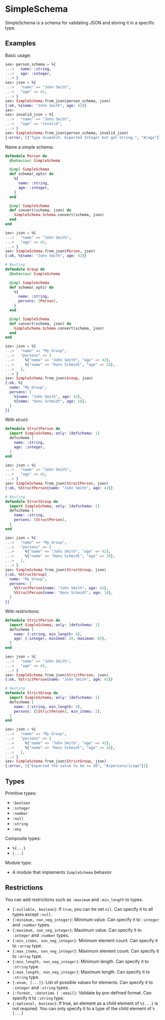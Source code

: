 # SimpleSchema

SimpleSchema is a schema for validating JSON and storing it in a specific type.

## Examples

Basic usage:

```elixir
iex> person_schema = %{
...>   name: :string,
...>   age: :integer,
...> }
iex> json = %{
...>   "name" => "John Smith",
...>   "age" => 42,
...> }
iex> SimpleSchema.from_json(person_schema, json)
{:ok, %{name: "John Smith", age: 42}}
iex>
iex> invalid_json = %{
...>   "name" => "John Smith",
...>   "age" => "invalid",
...> }
iex> SimpleSchema.from_json(person_schema, invalid_json)
{:error, [{"Type mismatch. Expected Integer but got String.", "#/age"}]}
```

Name a simple schema:

```elixir
defmodule Person do
  @behaviour SimpleSchema

  @impl SimpleSchema
  def schema(_opts) do
    %{
      name: :string,
      age: :integer,
    }
  end

  @impl SimpleSchema
  def convert(schema, json) do
    SimpleSchema.Schema.convert(schema, json)
  end
end

iex> json = %{
...>   "name" => "John Smith",
...>   "age" => 42,
...> }
iex> SimpleSchema.from_json(Person, json)
{:ok, %{name: "John Smith", age: 42}}

# Nesting
defmodule Group do
  @behaviour SimpleSchema

  @impl SimpleSchema
  def schema(_opts) do
    %{
      name: :string,
      persons: [Person],
    }
  end

  @impl SimpleSchema
  def convert(schema, json) do
    SimpleSchema.Schema.convert(schema, json)
  end
end

iex> json = %{
...>   "name" => "My Group",
...>   "persons" => [
...>     %{"name" => "John Smith", "age" => 42},
...>     %{"name" => "Hans Schmidt", "age" => 18},
...>   ],
...> }
iex> SimpleSchema.from_json(Group, json)
{:ok, %{
  name: "My Group",
  persons: [
    %{name: "John Smith", age: 42},
    %{name: "Hans Schmidt", age: 18},
  ]
}}
```

With struct:

```elixir
defmodule StructPerson do
  import SimpleSchema, only: [defschema: 1]
  defschema [
    name: :string,
    age: :integer,
  ]
end

iex> json = %{
...>   "name" => "John Smith",
...>   "age" => 42,
...> }
iex> SimpleSchema.from_json(StructPerson, json)
{:ok, %StructPerson{name: "John Smith", age: 42}}

# Nesting
defmodule StructGroup do
  import SimpleSchema, only: [defschema: 1]
  defschema [
    name: :string,
    persons: [StructPerson],
  ]
end

iex> json = %{
...>   "name" => "My Group",
...>   "persons" => [
...>     %{"name" => "John Smith", "age" => 42},
...>     %{"name" => "Hans Schmidt", "age" => 18},
...>   ],
...> }
iex> SimpleSchema.from_json(StructGroup, json)
{:ok, %StructGroup{
  name: "My Group",
  persons: [
    %StructPerson{name: "John Smith", age: 42},
    %StructPerson{name: "Hans Schmidt", age: 18},
  ]
}}
```

With restrictions:

```elixir
defmodule StrictPerson do
  import SimpleSchema, only: [defschema: 1]
  defschema [
    name: {:string, min_length: 4},
    age: {:integer, minimum: 20, maximum: 65},
  ]
end

iex> json = %{
...>   "name" => "John Smith",
...>   "age" => 42,
...> }
iex> SimpleSchema.from_json(StrictPerson, json)
{:ok, %StrictPerson{name: "John Smith", age: 42}}

# Nesting
defmodule StrictGroup do
  import SimpleSchema, only: [defschema: 1]
  defschema [
    name: {:string, min_length: 4},
    persons: {[StrictPerson], min_items: 2},
  ]
end

iex> json = %{
...>   "name" => "My Group",
...>   "persons" => [
...>     %{"name" => "John Smith", "age" => 42},
...>     %{"name" => "Hans Schmidt", "age" => 18},
...>   ],
...> }
iex> SimpleSchema.from_json(StrictGroup, json)
{:error, [{"Expected the value to be >= 20", "#/persons/1/age"}]}
```

## Types

Primitive types:

- `:boolean`
- `:integer`
- `:number`
- `:null`
- `:string`
- `:any`

Composite types:

- `%{...}`
- `[...]`

Module type:

- A module that implements `SimpleSchema` behavior

## Restrictions

You can add restrictions such as `:maximum` and `:min_length` to types.

- `{:nullable, boolean}`: If `true`, you can be set `nil`. Can specify it to all types except `:null`.
- `{:minimum, non_neg_integer}`: Minimum value. Can specify it to `:integer` and `:number` types.
- `{:maximum, non_neg_integer}`: Maximum value. Can specify it to `:integer` and `:number` types.
- `{:min_items, non_neg_integer}`: Minimum element count. Can specify it to `:array` type.
- `{:max_items, non_neg_integer}`: Maximum element count. Can specify it to `:array` type.
- `{:min_length, non_neg_integer}`: Minimum length. Can specify it to `:string` type.
- `{:max_length, non_neg_integer}`: Maximum length. Can specify it to `:string` type.
- `{:enum, [...]}`: List of possible values for elements. Can specify it to `:integer` and `:string` types.
- `{:format, :datetime | :email}`: Validate by pre-defined format. Can specify it to `:string` type.
- `{:optional, boolean}`: If true, an element as a child element of `%{...}` is not required. You can only specify it to a type of the child element of `%{...}`
